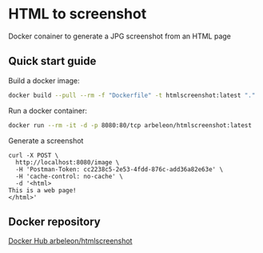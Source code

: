 # HTML to screenshot

Docker conainer to generate a JPG screenshot from an HTML page

## Quick start guide

Build a docker image:
```bash
docker build --pull --rm -f "Dockerfile" -t htmlscreenshot:latest "."
```

Run a docker container:
```bash
docker run --rm -it -d -p 8080:80/tcp arbeleon/htmlscreenshot:latest
```

Generate a screenshot
```
curl -X POST \
  http://localhost:8080/image \
  -H 'Postman-Token: cc2238c5-2e53-4fdd-876c-add36a82e63e' \
  -H 'cache-control: no-cache' \
  -d '<html>
This is a web page!
</html>'
```

## Docker repository

[Docker Hub arbeleon/htmlscreenshot](https://hub.docker.com/repository/docker/arbeleon/htmlscreenshot)



